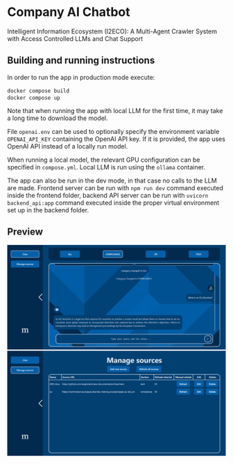 # Company AI Chatbot
Intelligent Information Ecosystem (I2ECO): A Multi-Agent Crawler System with Access Controlled LLMs and Chat Support

## Building and running instructions
In order to run the app in production mode execute:
```
docker compose build
docker compose up
```

Note that when running the app with local LLM for the first time, it may take a long time to download the model.

File `openai.env` can be used to optionally specify the environment variable `OPENAI_API_KEY` containing the OpenAI API key. If it is provided, the app uses OpenAI API instead of a locally run model.

When running a local model, the relevant GPU configuration can be specified in `compose.yml`. Local LLM is run using the `ollama` container.

The app can also be run in the dev mode, in that case no calls to the LLM are made. Frontend server can be run with `npm run dev` command executed inside the frontend folder, backend API server can be run with `uvicorn backend_api:app` command executed inside the proper virtual environment set up in the backend folder.

## Preview
<img src="docs/img1.PNG">
<img src="docs/img2.PNG">
